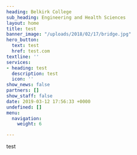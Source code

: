 ```yaml
---
heading: Belkirk College
sub_heading: Engineering and Health Sciences
layout: home
title: test
banner_image: "/uploads/2018/02/17/bridge.jpg"
hero_button:
  text: test
  href: test.com
textline: ''
services:
- heading: test
  description: test
  icon: ''
show_news: false
partners: []
show_staff: false
date: 2019-03-12 17:56:33 +0000
undefined: []
menu:
  navigation:
    weight: 6

---
```

test